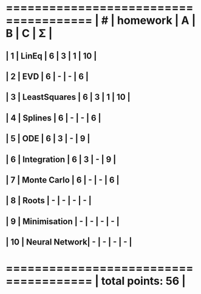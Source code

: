  ======================================
| #  | homework      | A | B | C | Σ  |
 ======================================
| 1  | LinEq         | 6 | 3 | 1 | 10 |
---------------------------------------
| 2  | EVD           | 6 | - | - | 6  |
---------------------------------------
| 3  | LeastSquares  | 6 | 3 | 1 | 10 |
---------------------------------------
| 4  | Splines       | 6 | - | - | 6  |
---------------------------------------
| 5  | ODE           | 6 | 3 | - | 9  |
---------------------------------------
| 6  | Integration   | 6 | 3 | - | 9  |
---------------------------------------
| 7  | Monte Carlo   | 6 | - | - | 6  |
---------------------------------------
| 8  | Roots         | - | - | - | -  |
---------------------------------------
| 9  | Minimisation  | - | - | - | -  |
---------------------------------------
| 10 | Neural Network| - | - | - | -  |
---------------------------------------
 ======================================
|                    total points: 56 |
 ======================================
